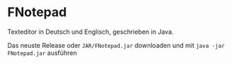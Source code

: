 # FNotepad

Texteditor in Deutsch und Englisch, geschrieben in Java.

Das neuste Release oder `JAR/FNotepad.jar` downloaden und mit
`java -jar FNotepad.jar` ausführen
